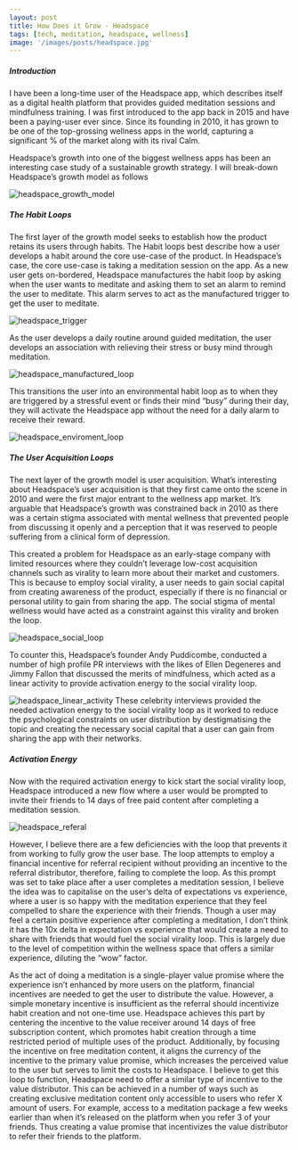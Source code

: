 ```yaml
---
layout: post
title: How Does it Grow - Headspace
tags: [tech, meditation, headspace, wellness]
image: '/images/posts/headspace.jpg'
---
```


##### Introduction

I have been a long-time user of the Headspace app, which describes itself as a digital health platform that provides guided meditation sessions and mindfulness training. I was first introduced to the app back in 2015 and have been a paying-user ever since. Since its founding in 2010, it has grown to be one of the top-grossing wellness apps in the world, capturing a significant % of the market along with its rival Calm.

Headspace’s growth into one of the biggest wellness apps has been an interesting case study of a sustainable growth strategy. I will break-down Headspace’s growth model as follows

![headspace_growth_model](/images/posts/headspace_growth_model.jpg)

##### The Habit Loops

The first layer of the growth model seeks to establish how the product retains its users through habits. The Habit loops best describe how a user develops a habit around the core use-case of the product. In Headspace’s case, the core use-case is taking a meditation session on the app. As a new user gets on-bordered, Headspace manufactures the habit loop by asking when the user wants to meditate and asking them to set an alarm to remind the user to meditate. This alarm serves to act as the manufactured trigger to get the user to meditate.

![headspace_trigger](/images/posts/headspace_trigger.jpg)

As the user develops a daily routine around guided meditation, the user develops an association with relieving their stress or busy mind through meditation.

![headspace_manufactured_loop](/images/posts/headspace_manufactured_loop.jpg)

This transitions the user into an environmental habit loop as to when they are triggered by a stressful event or finds their mind “busy” during their day, they will activate the Headspace app without the need for a daily alarm to receive their reward.

![headspace_enviroment_loop](/images/posts/headspace_enviroment_loop.jpg)

##### The User Acquisition Loops

The next layer of the growth model is user acquisition. What’s interesting about Headspace’s user acquisition is that they first came onto the scene in 2010 and were the first major entrant to the wellness app market. It’s arguable that Headspace’s growth was constrained back in 2010 as there was a certain stigma associated with mental wellness that prevented people from discussing it openly and a perception that it was reserved to people suffering from a clinical form of depression. 

This created a problem for Headspace as an early-stage company with limited resources where they couldn’t leverage low-cost acquisition channels such as virality to learn more about their market and customers. This is because to employ social virality, a user needs to gain social capital from creating awareness of the product, especially if there is no financial or personal utility to gain from sharing the app. The social stigma of mental wellness would have acted as a constraint against this virality and broken the loop.

![headspace_social_loop](/images/posts/headspace_social_loop.jpg) 

To counter this, Headspace’s founder Andy Puddicombe, conducted a number of high profile PR interviews with the likes of Ellen Degeneres and Jimmy Fallon that discussed the merits of mindfulness, which acted as a linear activity to provide activation energy to the social virality loop. 

![headspace_linear_activity](/images/posts/headspace_linear_activity.jpg) 
These celebrity interviews provided the needed activation energy to the social virality loop as it worked to reduce the psychological constraints on user distribution by destigmatising the topic and creating the necessary social capital that a user can gain from sharing the app with their networks.

##### Activation Energy

Now with the required activation energy to kick start the social virality loop, Headspace introduced a new flow where a user would be prompted to invite their friends to 14 days of free paid content after completing a meditation session. 

![headspace_referal](/images/posts/headspace_referal.jpg)

However, I believe there are a few deficiencies with the loop that prevents it from working to fully grow the user base. The loop attempts to employ a financial incentive for referral recipient without providing an incentive to the referral distributor, therefore, failing to complete the loop. As this prompt was set to take place after a user completes a meditation session, I believe the idea was to capitalise on the user’s delta of expectations vs experience, where a user is so happy with the meditation experience that they feel compelled to share the experience with their friends. Though a user may feel a certain positive experience after completing a meditation, I don’t think it has the 10x delta in expectation vs experience that would create a need to share with friends that would fuel the social virality loop. This is largely due to the level of competition within the wellness space that offers a similar experience, diluting the “wow” factor.

As the act of doing a meditation is a single-player value promise where the experience isn’t enhanced by more users on the platform, financial incentives are needed to get the user to distribute the value. However, a simple monetary incentive is insufficient as the referral should incentivize habit creation and not one-time use. Headspace achieves this part by centering the incentive to the value receiver around 14 days of free subscription content, which promotes habit creation through a time restricted period of multiple uses of the product. Additionally, by focusing the incentive on free meditation content, it aligns the currency of the incentive to the primary value promise, which increases the perceived value to the user but serves to limit the costs to Headspace. I believe to get this loop to function, Headspace need to offer a similar type of incentive to the value distributor. This can be achieved in a number of ways such as creating exclusive meditation content only accessible to users who refer X amount of users. For example, access to a meditation package a few weeks earlier than when it’s released on the platform when you refer 3 of your friends. Thus creating a value promise that incentivizes the value distributor to refer their friends to the platform.